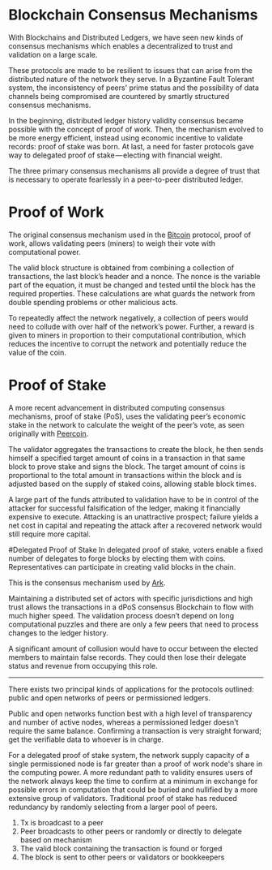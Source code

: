 # Blockchain Consensus Mechanisms
With Blockchains and Distributed Ledgers, we have seen new kinds of consensus mechanisms which enables a decentralized to trust and validation on a large scale.

These protocols are made to be resilient to issues that can arise from the distributed nature of the network they serve. In a Byzantine Fault Tolerant system, the inconsistency of peers' prime status and the possibility of data channels being compromised are countered by smartly structured consensus mechanisms.

In the beginning, distributed ledger history validity consensus became possible with the concept of proof of work. Then, the mechanism evolved to be more energy efficient, instead using economic incentive to validate records: proof of stake was born. At last, a need for faster protocols gave way to delegated proof of stake — electing with financial weight.

The three primary consensus mechanisms all provide a degree of trust that is necessary to operate fearlessly in a peer-to-peer distributed ledger.

# Proof of Work
The original consensus mechanism used in the [Bitcoin] protocol, proof of work, allows validating peers (miners) to weigh their vote with computational power.

The valid block structure is obtained from combining a collection of transactions, the last block’s header and a nonce. The nonce is the variable part of the equation, it must be changed and tested until the block has the required properties. These calculations are what guards the network from double spending problems or other malicious acts.

To repeatedly affect the network negatively, a collection of peers would need to collude with over half of the network’s power. Further, a reward is given to miners in proportion to their computational contribution, which reduces the incentive to corrupt the network and potentially reduce the value of the coin.

# Proof of Stake
A more recent advancement in distributed computing consensus mechanisms, proof of stake (PoS), uses the validating peer’s economic stake in the network to calculate the weight of the peer’s vote, as seen originally with [Peercoin].

The validator aggregates the transactions to create the block, he then sends himself a specified target amount of coins in a transaction in that same block to prove stake and signs the block. The target amount of coins is proportional to the total amount in transactions within the block and is adjusted based on the supply of staked coins, allowing stable block times.

A large part of the funds attributed to validation have to be in control of the attacker for successful falsification of the ledger, making it financially expensive to execute. Attacking is an unattractive prospect; failure yields a net cost in capital and repeating the attack after a recovered network would still require more capital.

#Delegated Proof of Stake
In delegated proof of stake, voters enable a fixed number of delegates to forge blocks by electing them with coins. Representatives can participate in creating valid blocks in the chain.

This is the consensus mechanism used by [Ark].

Maintaining a distributed set of actors with specific jurisdictions and high trust allows the transactions in a dPoS consensus Blockchain to flow with much higher speed. The validation process doesn’t depend on long computational puzzles and there are only a few peers that need to process changes to the ledger history.

A significant amount of collusion would have to occur between the elected members to maintain false records. They could then lose their delegate status and revenue from occupying this role.


-----------

There exists two principal kinds of applications for the protocols outlined: public and open networks of peers or permissioned ledgers.

Public and open networks function best with a high level of transparency and number of active nodes, whereas a permissioned ledger doesn't require the same balance. Confirming a transaction is very straight forward; get the verifiable data to whoever is in charge.

For a delegated proof of stake system, the network supply capacity of a single permissioned node is far greater than a proof of work node's share in the computing power. A more redundant path to validity ensures users of the network always keep the time to confirm at a minimum in exchange for possible errors in computation that could be buried and nullified by a more extensive group of validators. Traditional proof of stake has reduced redundancy by randomly selecting from a larger pool of peers.

1. Tx is broadcast to a peer
2. Peer broadcasts to other peers or randomly or directly to delegate based on mechanism
3. The valid block containing the transaction is found or forged
4. The block is sent to other peers or validators or bookkeepers

[ark]: https://ark.io/Whitepaper.pdf 'Ark whitepaper'
[bitcoin]: https://bitcoin.org/bitcoin.pdf 'Bitcoin whitepaper'
[blackcoin]: https://blackcoin.co/blackcoin-pos-protocol-v2-whitepaper.pdf 'Blackcoin whitepaper'
[peercoin]: https://peercoin.net/whitepaper 'Peercoin whitepaper'
